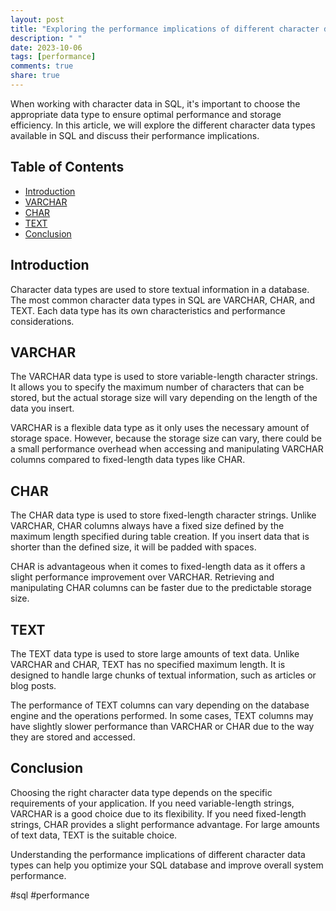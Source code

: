 ```yaml
---
layout: post
title: "Exploring the performance implications of different character data types in SQL"
description: " "
date: 2023-10-06
tags: [performance]
comments: true
share: true
---
```


When working with character data in SQL, it's important to choose the appropriate data type to ensure optimal performance and storage efficiency. In this article, we will explore the different character data types available in SQL and discuss their performance implications.

## Table of Contents
- [Introduction](#introduction)
- [VARCHAR](#varchar)
- [CHAR](#char)
- [TEXT](#text)
- [Conclusion](#conclusion)

## Introduction

Character data types are used to store textual information in a database. The most common character data types in SQL are VARCHAR, CHAR, and TEXT. Each data type has its own characteristics and performance considerations.

## VARCHAR
The VARCHAR data type is used to store variable-length character strings. It allows you to specify the maximum number of characters that can be stored, but the actual storage size will vary depending on the length of the data you insert.

VARCHAR is a flexible data type as it only uses the necessary amount of storage space. However, because the storage size can vary, there could be a small performance overhead when accessing and manipulating VARCHAR columns compared to fixed-length data types like CHAR.

## CHAR
The CHAR data type is used to store fixed-length character strings. Unlike VARCHAR, CHAR columns always have a fixed size defined by the maximum length specified during table creation. If you insert data that is shorter than the defined size, it will be padded with spaces.

CHAR is advantageous when it comes to fixed-length data as it offers a slight performance improvement over VARCHAR. Retrieving and manipulating CHAR columns can be faster due to the predictable storage size.

## TEXT
The TEXT data type is used to store large amounts of text data. Unlike VARCHAR and CHAR, TEXT has no specified maximum length. It is designed to handle large chunks of textual information, such as articles or blog posts.

The performance of TEXT columns can vary depending on the database engine and the operations performed. In some cases, TEXT columns may have slightly slower performance than VARCHAR or CHAR due to the way they are stored and accessed.

## Conclusion

Choosing the right character data type depends on the specific requirements of your application. If you need variable-length strings, VARCHAR is a good choice due to its flexibility. If you need fixed-length strings, CHAR provides a slight performance advantage. For large amounts of text data, TEXT is the suitable choice.

Understanding the performance implications of different character data types can help you optimize your SQL database and improve overall system performance.

\#sql \#performance
